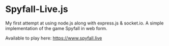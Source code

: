 # Spyfall-Live.js
My first attempt at using node.js along with express.js &amp; socket.io. A simple implementation of the game Spyfall in web form.

Available to play here: https://www.spyfall.live
